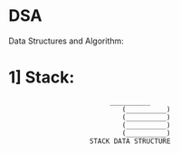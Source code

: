 # DSA
Data Structures and Algorithm:

# 1] Stack: 
                             __________
		                        (__________)
		                        (__________)
		                        (__________)
		                        (__________)
                        STACK DATA STRUCTURE
